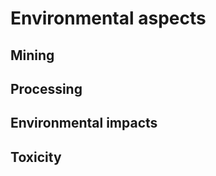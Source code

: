<!--
- Environmental
    - How are they mined (environmental aspects)?
        - From 160(?) different minerals/clays
    - How are they processed?
    - What are the environmental impacts?
    - Toxicity?
-->

# Environmental aspects

## Mining

## Processing

## Environmental impacts

## Toxicity